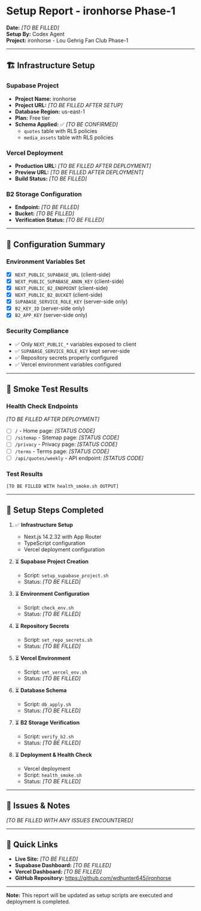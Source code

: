 # Setup Report - ironhorse Phase-1

**Date:** _[TO BE FILLED]_  
**Setup By:** Codex Agent  
**Project:** ironhorse - Lou Gehrig Fan Club Phase-1

---

## 🏗️ Infrastructure Setup

### Supabase Project
- **Project Name:** ironhorse
- **Project URL:** _[TO BE FILLED AFTER SETUP]_
- **Database Region:** us-east-1
- **Plan:** Free tier
- **Schema Applied:** ✅ _[TO BE CONFIRMED]_
  - `quotes` table with RLS policies
  - `media_assets` table with RLS policies

### Vercel Deployment
- **Production URL:** _[TO BE FILLED AFTER DEPLOYMENT]_
- **Preview URL:** _[TO BE FILLED AFTER DEPLOYMENT]_
- **Build Status:** _[TO BE FILLED]_

### B2 Storage Configuration
- **Endpoint:** _[TO BE FILLED]_
- **Bucket:** _[TO BE FILLED]_
- **Verification Status:** _[TO BE FILLED]_

---

## 🔧 Configuration Summary

### Environment Variables Set
- [x] `NEXT_PUBLIC_SUPABASE_URL` (client-side)
- [x] `NEXT_PUBLIC_SUPABASE_ANON_KEY` (client-side)  
- [x] `NEXT_PUBLIC_B2_ENDPOINT` (client-side)
- [x] `NEXT_PUBLIC_B2_BUCKET` (client-side)
- [x] `SUPABASE_SERVICE_ROLE_KEY` (server-side only)
- [x] `B2_KEY_ID` (server-side only)
- [x] `B2_APP_KEY` (server-side only)

### Security Compliance
- ✅ Only `NEXT_PUBLIC_*` variables exposed to client
- ✅ `SUPABASE_SERVICE_ROLE_KEY` kept server-side
- ✅ Repository secrets properly configured
- ✅ Vercel environment variables configured

---

## 🧪 Smoke Test Results

### Health Check Endpoints
_[TO BE FILLED AFTER DEPLOYMENT]_
- [ ] `/` - Home page: _[STATUS CODE]_
- [ ] `/sitemap` - Sitemap page: _[STATUS CODE]_
- [ ] `/privacy` - Privacy page: _[STATUS CODE]_
- [ ] `/terms` - Terms page: _[STATUS CODE]_
- [ ] `/api/quotes/weekly` - API endpoint: _[STATUS CODE]_

### Test Results
```
[TO BE FILLED WITH health_smoke.sh OUTPUT]
```

---

## 📝 Setup Steps Completed

1. ✅ **Infrastructure Setup**
   - Next.js 14.2.32 with App Router
   - TypeScript configuration
   - Vercel deployment configuration

2. ⏳ **Supabase Project Creation**
   - Script: `setup_supabase_project.sh`
   - Status: _[TO BE FILLED]_

3. ⏳ **Environment Configuration**
   - Script: `check_env.sh`
   - Status: _[TO BE FILLED]_

4. ⏳ **Repository Secrets**
   - Script: `set_repo_secrets.sh` 
   - Status: _[TO BE FILLED]_

5. ⏳ **Vercel Environment**
   - Script: `set_vercel_env.sh`
   - Status: _[TO BE FILLED]_

6. ⏳ **Database Schema**
   - Script: `db_apply.sh`
   - Status: _[TO BE FILLED]_

7. ⏳ **B2 Storage Verification**
   - Script: `verify_b2.sh`
   - Status: _[TO BE FILLED]_

8. ⏳ **Deployment & Health Check**
   - Vercel deployment
   - Script: `health_smoke.sh`
   - Status: _[TO BE FILLED]_

---

## 🚨 Issues & Notes

_[TO BE FILLED WITH ANY ISSUES ENCOUNTERED]_

---

## 🔗 Quick Links

- **Live Site:** _[TO BE FILLED]_
- **Supabase Dashboard:** _[TO BE FILLED]_
- **Vercel Dashboard:** _[TO BE FILLED]_
- **GitHub Repository:** https://github.com/wdhunter645/ironhorse

---

**Note:** This report will be updated as setup scripts are executed and deployment is completed.